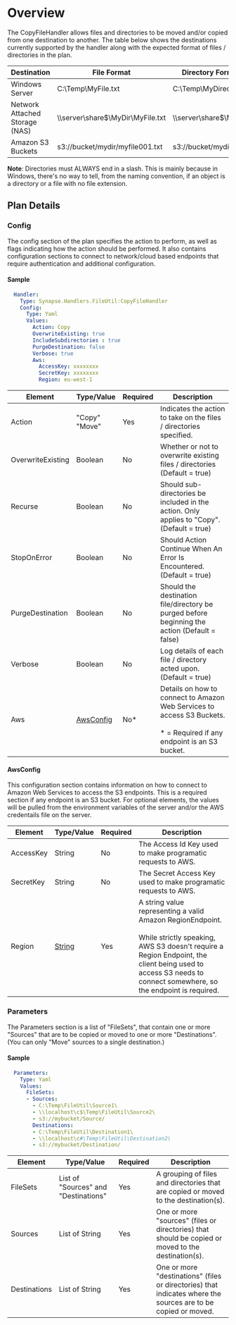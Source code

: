# Overview
The CopyFileHandler allows files and directories to be moved and/or copied from one destination to another.  The table below shows the destinations currently supported by the handler along with the expected format of files / directories in the plan.

|Destination|File Format|Directory Format
|-----------|-----------|----------------
|Windows Server|C:\Temp\MyFile.txt|C:\Temp\MyDirectory\
|Network Attached Storage (NAS)|\\\server\share$\MyDir\MyFile.txt|\\\server\share$\MyDir\
|Amazon S3 Buckets|s3://bucket/mydir/myfile001.txt|s3://bucket/mydir/

**Note**: Directories must ALWAYS end in a slash.  This is mainly because in Windows, there's no way to tell, from the naming convention, if an object is a directory or a file with no file extension.


## Plan Details
### Config

The config section of the plan specifies the action to perform, as well as flags indicating how the action should be performed.  It also contains configuration sections to connect to network/cloud based endpoints that require authentication and additional configuration.

#### Sample
````yaml
  Handler:
    Type: Synapse.Handlers.FileUtil:CopyFileHandler
    Config:
      Type: Yaml
      Values:
        Action: Copy
        OverwriteExisting: true
        IncludeSubdirectories : true
        PurgeDestination: false
        Verbose: true
        Aws:
          AccessKey: xxxxxxxx
          SecretKey: xxxxxxxx
          Region: eu-west-1
````

|Element|Type/Value|Required|Description
|-------|----------|--------|-----------
|Action|"Copy"<br>"Move"|Yes|Indicates the action to take on the files / directories specified.
|OverwriteExisting|Boolean|No|Whether or not to overwrite existing files / directories (Default = true)
|Recurse|Boolean|No|Should sub-directories be included in the action.  Only applies to "Copy". (Default = true)
|StopOnError|Boolean|No|Should Action Continue When An Error Is Encountered. (Default = true)
|PurgeDestination|Boolean|No|Should the destination file/directory be purged before beginning the action (Default = false)
|Verbose|Boolean|No|Log details of each file / directory acted upon. (Default = true)
|Aws|[AwsConfig](#awsconfig)|No*|Details on how to connect to Amazon Web Services to access S3 Buckets.<br><br>* = Required if any endpoint is an S3 bucket.

#### AwsConfig 

This configuration section contains information on how to connect to Amazon Web Services to access the S3 endpoints.  This is a required section if any endpoint is an S3 bucket.  For optional elements, the values will be pulled from the environment variables of the server and/or the AWS credentails file on the server.

|Element|Type/Value|Required|Description
|-------|----------|--------|-----------
|AccessKey|String|No|The Access Id Key used to make programatic requests to AWS.
|SecretKey|String|No|The Secret Access Key used to make programatic requests to AWS.
|Region|[String](http://docs.aws.amazon.com/general/latest/gr/rande.html#s3_region)|Yes|A string value representing a valid Amazon RegionEndpoint.  <br><br>While strictly speaking, AWS S3 doesn't require a Region Endpoint, the client being used to access S3 needs to connect somewhere, so the endpoint is required.


### Parameters

The Parameters section is a list of "FileSets", that contain one or more "Sources" that are to be copied or moved to one or more "Destinations".  (You can only "Move" sources to a single destination.) 

#### Sample
````yaml
  Parameters:
    Type: Yaml
    Values:
      FileSets:
      - Sources: 
        - C:\Temp\FileUtil\Source1\
        - \\localhost\c$\Temp\FileUtil\Source2\
        - s3://mybucket/Source/
        Destinations: 
        - C:\Temp\FileUtil\Destination1\
        - \\localhost\c#\Temp\FileUtil\Destination2\
        - s3://mybucket/Destination/
````

|Element|Type/Value|Required|Description
|-------|----|--------|-----------
|FileSets|List of "Sources" and "Destinations"|Yes|A grouping of files and directories that are copied or moved to the destination(s).
|Sources|List of String|Yes|One or more "sources" (files or directories) that should be copied or moved to the destination(s).
|Destinations|List of String|Yes|One or more "destinations" (files or directories) that indicates where the sources are to be copied or moved.

